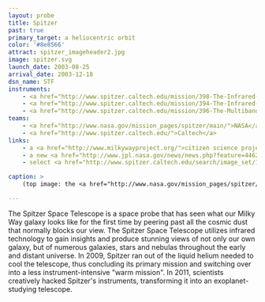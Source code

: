 ```yaml
---
layout: probe
title: Spitzer
past: true
primary_target: a heliocentric orbit
color: '#8e8566'
attract: spitzer_imageheader2.jpg
image: spitzer.svg
launch_date: 2003-08-25
arrival_date: 2003-12-18
dsn_name: STF
instruments:
    - <a href="http://www.spitzer.caltech.edu/mission/398-The-Infrared-Array-Camera-IRAC-">infrared camera</a>
    - <a href="http://www.spitzer.caltech.edu/mission/394-The-Infrared-Spectrograph-IRS-">infrared spectrograph</a>
    - <a href="http://www.spitzer.caltech.edu/mission/396-The-Multiband-Imaging-Photometer-MIPS-">photometer</a>
teams:
    - <a href="http://www.nasa.gov/mission_pages/spitzer/main/">NASA</a> / <a href="http://www.jpl.nasa.gov/missions/spitzer-space-telescope/">JPL</a>
    - <a href="http://www.spitzer.caltech.edu/">Caltech</a>
links:
    - a <a href="http://www.milkywayproject.org/">citizen science project</a> to better understand how stars form using data from Spitzer
    - a new <a href="http://www.jpl.nasa.gov/news/news.php?feature=4462">scientific discovery</a> made by citizen scientists using Spitzer data
    - select <a href="http://www.spitzer.caltech.edu/search/image_set/100?by_type=astronomical&page=1&tabs=hidden">astronomical images</a> taken by Spitzer

caption: >
    (top image: the <a href="http://www.nasa.gov/mission_pages/spitzer/multimedia/pia13932.html">center of the Milky Way galaxy</a> as seen by Spitzer's infrared camera, NASA/JPL-Caltech)

---
```

The Spitzer Space Telescope is a space probe that has seen what our Milky Way galaxy looks like for the first time by peering past all the cosmic dust that normally blocks our view. The Spitzer Space Telescope utilizes infrared technology to gain insights and produce stunning views of not only our own galaxy, but of numerous galaxies, stars and nebulas throughout the early and distant universe. In 2009, Spitzer ran out of the liquid helium needed to cool the telescope, thus concluding its primary mission and switching over into a less instrument-intensive "warm mission". In 2011, scientists creatively hacked Spitzer's instruments, transforming it into an exoplanet-studying telescope.


